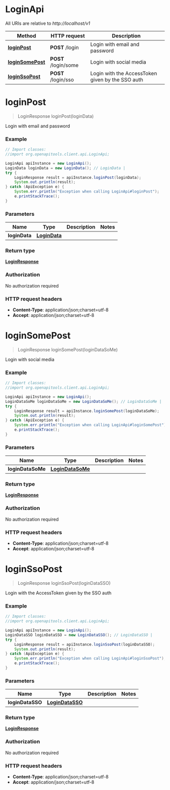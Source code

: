 # LoginApi

All URIs are relative to *http://localhost/v1*

Method | HTTP request | Description
------------- | ------------- | -------------
[**loginPost**](LoginApi.md#loginPost) | **POST** /login | Login with email and password
[**loginSomePost**](LoginApi.md#loginSomePost) | **POST** /login/some | Login with social media
[**loginSsoPost**](LoginApi.md#loginSsoPost) | **POST** /login/sso | Login with the AccessToken given by the SSO auth


<a name="loginPost"></a>
# **loginPost**
> LoginResponse loginPost(loginData)

Login with email and password

### Example
```java
// Import classes:
//import org.openapitools.client.api.LoginApi;

LoginApi apiInstance = new LoginApi();
LoginData loginData = new LoginData(); // LoginData | 
try {
    LoginResponse result = apiInstance.loginPost(loginData);
    System.out.println(result);
} catch (ApiException e) {
    System.err.println("Exception when calling LoginApi#loginPost");
    e.printStackTrace();
}
```

### Parameters

Name | Type | Description  | Notes
------------- | ------------- | ------------- | -------------
 **loginData** | [**LoginData**](LoginData.md)|  |

### Return type

[**LoginResponse**](LoginResponse.md)

### Authorization

No authorization required

### HTTP request headers

 - **Content-Type**: application/json;charset=utf-8
 - **Accept**: application/json;charset=utf-8

<a name="loginSomePost"></a>
# **loginSomePost**
> LoginResponse loginSomePost(loginDataSoMe)

Login with social media

### Example
```java
// Import classes:
//import org.openapitools.client.api.LoginApi;

LoginApi apiInstance = new LoginApi();
LoginDataSoMe loginDataSoMe = new LoginDataSoMe(); // LoginDataSoMe | 
try {
    LoginResponse result = apiInstance.loginSomePost(loginDataSoMe);
    System.out.println(result);
} catch (ApiException e) {
    System.err.println("Exception when calling LoginApi#loginSomePost");
    e.printStackTrace();
}
```

### Parameters

Name | Type | Description  | Notes
------------- | ------------- | ------------- | -------------
 **loginDataSoMe** | [**LoginDataSoMe**](LoginDataSoMe.md)|  |

### Return type

[**LoginResponse**](LoginResponse.md)

### Authorization

No authorization required

### HTTP request headers

 - **Content-Type**: application/json;charset=utf-8
 - **Accept**: application/json;charset=utf-8

<a name="loginSsoPost"></a>
# **loginSsoPost**
> LoginResponse loginSsoPost(loginDataSSO)

Login with the AccessToken given by the SSO auth

### Example
```java
// Import classes:
//import org.openapitools.client.api.LoginApi;

LoginApi apiInstance = new LoginApi();
LoginDataSSO loginDataSSO = new LoginDataSSO(); // LoginDataSSO | 
try {
    LoginResponse result = apiInstance.loginSsoPost(loginDataSSO);
    System.out.println(result);
} catch (ApiException e) {
    System.err.println("Exception when calling LoginApi#loginSsoPost");
    e.printStackTrace();
}
```

### Parameters

Name | Type | Description  | Notes
------------- | ------------- | ------------- | -------------
 **loginDataSSO** | [**LoginDataSSO**](LoginDataSSO.md)|  |

### Return type

[**LoginResponse**](LoginResponse.md)

### Authorization

No authorization required

### HTTP request headers

 - **Content-Type**: application/json;charset=utf-8
 - **Accept**: application/json;charset=utf-8

